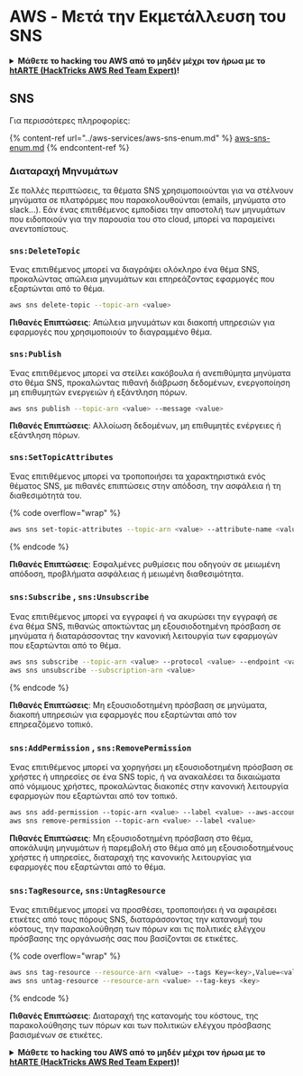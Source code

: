 # AWS - Μετά την Εκμετάλλευση του SNS

<details>

<summary><strong>Μάθετε το hacking του AWS από το μηδέν μέχρι τον ήρωα με το</strong> <a href="https://training.hacktricks.xyz/courses/arte"><strong>htARTE (HackTricks AWS Red Team Expert)</strong></a><strong>!</strong></summary>

Άλλοι τρόποι για να υποστηρίξετε το HackTricks:

* Εάν θέλετε να δείτε την **εταιρεία σας να διαφημίζεται στο HackTricks** ή να **κατεβάσετε το HackTricks σε μορφή PDF** ελέγξτε τα [**ΣΧΕΔΙΑ ΣΥΝΔΡΟΜΗΣ**](https://github.com/sponsors/carlospolop)!
* Αποκτήστε το [**επίσημο PEASS & HackTricks swag**](https://peass.creator-spring.com)
* Ανακαλύψτε [**την Οικογένεια PEASS**](https://opensea.io/collection/the-peass-family), τη συλλογή μας από αποκλειστικά [**NFTs**](https://opensea.io/collection/the-peass-family)
* **Εγγραφείτε στη** 💬 [**ομάδα Discord**](https://discord.gg/hRep4RUj7f) ή στη [**ομάδα telegram**](https://t.me/peass) ή **ακολουθήστε** μας στο **Twitter** 🐦 [**@hacktricks_live**](https://twitter.com/hacktricks_live)**.**
* **Μοιραστείτε τα κόλπα σας για το hacking υποβάλλοντας PRs στα** [**HackTricks**](https://github.com/carlospolop/hacktricks) και [**HackTricks Cloud**](https://github.com/carlospolop/hacktricks-cloud) αποθετήρια του github.

</details>

## SNS

Για περισσότερες πληροφορίες:

{% content-ref url="../aws-services/aws-sns-enum.md" %}
[aws-sns-enum.md](../aws-services/aws-sns-enum.md)
{% endcontent-ref %}

### Διαταραχή Μηνυμάτων

Σε πολλές περιπτώσεις, τα θέματα SNS χρησιμοποιούνται για να στέλνουν μηνύματα σε πλατφόρμες που παρακολουθούνται (emails, μηνύματα στο slack...). Εάν ένας επιτιθέμενος εμποδίσει την αποστολή των μηνυμάτων που ειδοποιούν για την παρουσία του στο cloud, μπορεί να παραμείνει ανεντοπίστους.

### `sns:DeleteTopic`

Ένας επιτιθέμενος μπορεί να διαγράψει ολόκληρο ένα θέμα SNS, προκαλώντας απώλεια μηνυμάτων και επηρεάζοντας εφαρμογές που εξαρτώνται από το θέμα.
```bash
aws sns delete-topic --topic-arn <value>
```
**Πιθανές Επιπτώσεις**: Απώλεια μηνυμάτων και διακοπή υπηρεσιών για εφαρμογές που χρησιμοποιούν το διαγραμμένο θέμα.

### `sns:Publish`

Ένας επιτιθέμενος μπορεί να στείλει κακόβουλα ή ανεπιθύμητα μηνύματα στο θέμα SNS, προκαλώντας πιθανή διάβρωση δεδομένων, ενεργοποίηση μη επιθυμητών ενεργειών ή εξάντληση πόρων.
```bash
aws sns publish --topic-arn <value> --message <value>
```
**Πιθανές Επιπτώσεις**: Αλλοίωση δεδομένων, μη επιθυμητές ενέργειες ή εξάντληση πόρων.

### `sns:SetTopicAttributes`

Ένας επιτιθέμενος μπορεί να τροποποιήσει τα χαρακτηριστικά ενός θέματος SNS, με πιθανές επιπτώσεις στην απόδοση, την ασφάλεια ή τη διαθεσιμότητά του.

{% code overflow="wrap" %}
```bash
aws sns set-topic-attributes --topic-arn <value> --attribute-name <value> --attribute-value <value>
```
{% endcode %}

**Πιθανές Επιπτώσεις**: Εσφαλμένες ρυθμίσεις που οδηγούν σε μειωμένη απόδοση, προβλήματα ασφάλειας ή μειωμένη διαθεσιμότητα.

### `sns:Subscribe` , `sns:Unsubscribe`

Ένας επιτιθέμενος μπορεί να εγγραφεί ή να ακυρώσει την εγγραφή σε ένα θέμα SNS, πιθανώς αποκτώντας μη εξουσιοδοτημένη πρόσβαση σε μηνύματα ή διαταράσσοντας την κανονική λειτουργία των εφαρμογών που εξαρτώνται από το θέμα.
```bash
aws sns subscribe --topic-arn <value> --protocol <value> --endpoint <value>
aws sns unsubscribe --subscription-arn <value>
```
{% endcode %}

**Πιθανές Επιπτώσεις**: Μη εξουσιοδοτημένη πρόσβαση σε μηνύματα, διακοπή υπηρεσιών για εφαρμογές που εξαρτώνται από τον επηρεαζόμενο τοπικό.

### `sns:AddPermission` , `sns:RemovePermission`

Ένας επιτιθέμενος μπορεί να χορηγήσει μη εξουσιοδοτημένη πρόσβαση σε χρήστες ή υπηρεσίες σε ένα SNS topic, ή να ανακαλέσει τα δικαιώματα από νόμιμους χρήστες, προκαλώντας διακοπές στην κανονική λειτουργία εφαρμογών που εξαρτώνται από τον τοπικό.
```css
aws sns add-permission --topic-arn <value> --label <value> --aws-account-id <value> --action-name <value>
aws sns remove-permission --topic-arn <value> --label <value>
```
**Πιθανές Επιπτώσεις**: Μη εξουσιοδοτημένη πρόσβαση στο θέμα, αποκάλυψη μηνυμάτων ή παρεμβολή στο θέμα από μη εξουσιοδοτημένους χρήστες ή υπηρεσίες, διαταραχή της κανονικής λειτουργίας για εφαρμογές που εξαρτώνται από το θέμα.

### `sns:TagResource`, `sns:UntagResource`

Ένας επιτιθέμενος μπορεί να προσθέσει, τροποποιήσει ή να αφαιρέσει ετικέτες από τους πόρους SNS, διαταράσσοντας την κατανομή του κόστους, την παρακολούθηση των πόρων και τις πολιτικές ελέγχου πρόσβασης της οργάνωσής σας που βασίζονται σε ετικέτες.

{% code overflow="wrap" %}
```bash
aws sns tag-resource --resource-arn <value> --tags Key=<key>,Value=<value>
aws sns untag-resource --resource-arn <value> --tag-keys <key>
```
{% endcode %}

**Πιθανές Επιπτώσεις**: Διαταραχή της κατανομής του κόστους, της παρακολούθησης των πόρων και των πολιτικών ελέγχου πρόσβασης βασισμένων σε ετικέτες.

<details>

<summary><strong>Μάθετε το hacking του AWS από το μηδέν μέχρι τον ήρωα με το</strong> <a href="https://training.hacktricks.xyz/courses/arte"><strong>htARTE (HackTricks AWS Red Team Expert)</strong></a><strong>!</strong></summary>

Άλλοι τρόποι για να υποστηρίξετε το HackTricks:

* Εάν θέλετε να δείτε την **εταιρεία σας να διαφημίζεται στο HackTricks** ή να **κατεβάσετε το HackTricks σε μορφή PDF**, ελέγξτε τα [**ΣΧΕΔΙΑ ΣΥΝΔΡΟΜΗΣ**](https://github.com/sponsors/carlospolop)!
* Αποκτήστε το [**επίσημο PEASS & HackTricks swag**](https://peass.creator-spring.com)
* Ανακαλύψτε [**την Οικογένεια PEASS**](https://opensea.io/collection/the-peass-family), τη συλλογή μας από αποκλειστικά [**NFTs**](https://opensea.io/collection/the-peass-family)
* **Εγγραφείτε στη** 💬 [**ομάδα Discord**](https://discord.gg/hRep4RUj7f) ή στη [**ομάδα telegram**](https://t.me/peass) ή **ακολουθήστε** μας στο **Twitter** 🐦 [**@hacktricks_live**](https://twitter.com/hacktricks_live)**.**
* **Μοιραστείτε τα κόλπα σας για το hacking υποβάλλοντας PRs στα** [**HackTricks**](https://github.com/carlospolop/hacktricks) και [**HackTricks Cloud**](https://github.com/carlospolop/hacktricks-cloud) αποθετήρια του github.

</details>
